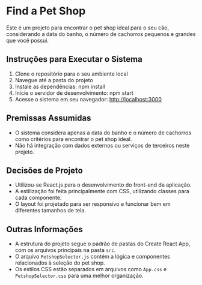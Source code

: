 # Find a Pet Shop

Este é um projeto para encontrar o pet shop ideal para o seu cão, considerando a data do banho, o número de cachorros pequenos e grandes que você possui.

## Instruções para Executar o Sistema

1. Clone o repositório para o seu ambiente local
2. Navegue até a pasta do projeto
3. Instale as dependências: npm install
4. Inicie o servidor de desenvolvimento: npm start
5. Acesse o sistema em seu navegador: [http://localhost:3000](http://localhost:3000)

## Premissas Assumidas

- O sistema considera apenas a data do banho e o número de cachorros como critérios para encontrar o pet shop ideal.
- Não há integração com dados externos ou serviços de terceiros neste projeto.

## Decisões de Projeto

- Utilizou-se React.js para o desenvolvimento do front-end da aplicação.
- A estilização foi feita principalmente com CSS, utilizando classes para cada componente.
- O layout foi projetado para ser responsivo e funcionar bem em diferentes tamanhos de tela.

## Outras Informações

- A estrutura do projeto segue o padrão de pastas do Create React App, com os arquivos principais na pasta `src`.
- O arquivo `PetshopSelector.js` contém a lógica e componentes relacionados à seleção do pet shop.
- Os estilos CSS estão separados em arquivos como `App.css` e `PetshopSelector.css` para uma melhor organização.








